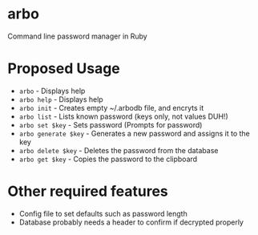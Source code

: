 arbo
====

Command line password manager in Ruby


Proposed Usage
==============

* `arbo` - Displays help
* `arbo help` - Displays help
* `arbo init` - Creates empty ~/.arbodb file, and encryts it
* `arbo list` - Lists known password (keys only, not values DUH!)
* `arbo set $key` - Sets password (Prompts for password)
* `arbo generate $key` - Generates a new password and assigns it to the key
* `arbo delete $key` - Deletes the password from the database
* `arbo get $key` - Copies the password to the clipboard

Other required features
=======================

* Config file to set defaults such as password length
* Database probably needs a header to confirm if decrypted properly
